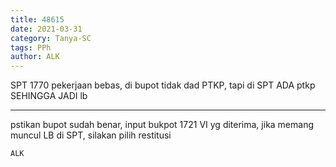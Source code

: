 ```yaml
---
title: 48615
date: 2021-03-31
category: Tanya-SC
tags: PPh
author: ALK
---
```


SPT 1770 pekerjaan bebas, di bupot tidak dad PTKP, tapi di SPT ADA ptkp SEHINGGA JADI lb

---

pstikan bupot sudah benar, input bukpot 1721 VI yg diterima, jika memang muncul LB di SPT, silakan pilih restitusi

`ALK`
